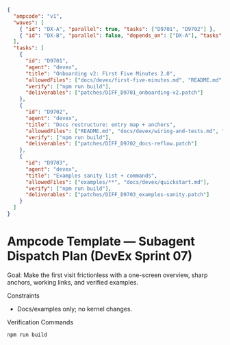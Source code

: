 ```json
{
  "ampcode": "v1",
  "waves": [
    { "id": "DX-A", "parallel": true, "tasks": ["D9701", "D9702"] },
    { "id": "DX-B", "parallel": false, "depends_on": ["DX-A"], "tasks": ["D9703"] }
  ],
  "tasks": [
    {
      "id": "D9701",
      "agent": "devex",
      "title": "Onboarding v2: First Five Minutes 2.0",
      "allowedFiles": ["docs/devex/first-five-minutes.md", "README.md", "docs/devex/quickstart.md"],
      "verify": ["npm run build"],
      "deliverables": ["patches/DIFF_D9701_onboarding-v2.patch"]
    },
    {
      "id": "D9702",
      "agent": "devex",
      "title": "Docs restructure: entry map + anchors",
      "allowedFiles": ["README.md", "docs/devex/wiring-and-tests.md", "docs/devex/stdio-path.md"],
      "verify": ["npm run build"],
      "deliverables": ["patches/DIFF_D9702_docs-reflow.patch"]
    },
    {
      "id": "D9703",
      "agent": "devex",
      "title": "Examples sanity list + commands",
      "allowedFiles": ["examples/**", "docs/devex/quickstart.md"],
      "verify": ["npm run build"],
      "deliverables": ["patches/DIFF_D9703_examples-sanity.patch"]
    }
  ]
}
```

# Ampcode Template — Subagent Dispatch Plan (DevEx Sprint 07)

Goal: Make the first visit frictionless with a one-screen overview, sharp anchors, working links, and verified examples.

Constraints

- Docs/examples only; no kernel changes.

Verification Commands

```bash
npm run build
```
